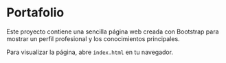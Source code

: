 # Portafolio

Este proyecto contiene una sencilla página web creada con Bootstrap para mostrar un perfil profesional y los conocimientos principales.

Para visualizar la página, abre `index.html` en tu navegador.
